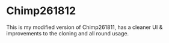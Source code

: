 # Chimp261812
This is my modified version of Chimp261811, has a cleaner UI &amp; improvements to the cloning and all round usage.
